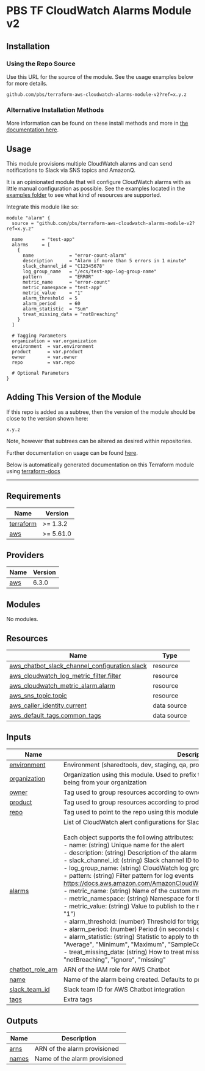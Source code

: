 # PBS TF CloudWatch Alarms Module v2

## Installation

### Using the Repo Source

Use this URL for the source of the module. See the usage examples below for more details.

```hcl
github.com/pbs/terraform-aws-cloudwatch-alarms-module-v2?ref=x.y.z
```

### Alternative Installation Methods

More information can be found on these install methods and more in [the documentation here](./docs/general/install).

## Usage

This module provisions multiple CloudWatch alarms and can send notifications to Slack via SNS topics and AmazonQ.

It is an opinionated module that will configure CloudWatch alarms with as little manual configuration as possible. See the examples located in the [examples folder](/examples) to see what kind of resources are supported.

Integrate this module like so:

```hcl
module "alarm" {
  source = "github.com/pbs/terraform-aws-cloudwatch-alarms-module-v2?ref=x.y.z"

  name       = "test-app"
  alarms     = [
    {
      name             = "error-count-alarm"
      description      = "Alarm if more than 5 errors in 1 minute"
      slack_channel_id = "C12345678"
      log_group_name   = "/ecs/test-app-log-group-name"
      pattern          = "ERROR"
      metric_name      = "error-count"
      metric_namespace = "test-app"
      metric_value     = "1"
      alarm_threshold  = 5
      alarm_period     = 60
      alarm_statistic  = "Sum"
      treat_missing_data = "notBreaching"
    }
  ]

  # Tagging Parameters
  organization = var.organization
  environment  = var.environment
  product      = var.product
  owner        = var.owner
  repo         = var.repo

  # Optional Parameters
}
```

## Adding This Version of the Module

If this repo is added as a subtree, then the version of the module should be close to the version shown here:

`x.y.z`

Note, however that subtrees can be altered as desired within repositories.

Further documentation on usage can be found [here](./docs).

Below is automatically generated documentation on this Terraform module using [terraform-docs][terraform-docs]

---

[terraform-docs]: https://github.com/terraform-docs/terraform-docs

## Requirements

| Name | Version |
|------|---------|
| <a name="requirement_terraform"></a> [terraform](#requirement\_terraform) | >= 1.3.2 |
| <a name="requirement_aws"></a> [aws](#requirement\_aws) | >= 5.61.0 |

## Providers

| Name | Version |
|------|---------|
| <a name="provider_aws"></a> [aws](#provider\_aws) | 6.3.0 |

## Modules

No modules.

## Resources

| Name | Type |
|------|------|
| [aws_chatbot_slack_channel_configuration.slack](https://registry.terraform.io/providers/hashicorp/aws/latest/docs/resources/chatbot_slack_channel_configuration) | resource |
| [aws_cloudwatch_log_metric_filter.filter](https://registry.terraform.io/providers/hashicorp/aws/latest/docs/resources/cloudwatch_log_metric_filter) | resource |
| [aws_cloudwatch_metric_alarm.alarm](https://registry.terraform.io/providers/hashicorp/aws/latest/docs/resources/cloudwatch_metric_alarm) | resource |
| [aws_sns_topic.topic](https://registry.terraform.io/providers/hashicorp/aws/latest/docs/resources/sns_topic) | resource |
| [aws_caller_identity.current](https://registry.terraform.io/providers/hashicorp/aws/latest/docs/data-sources/caller_identity) | data source |
| [aws_default_tags.common_tags](https://registry.terraform.io/providers/hashicorp/aws/latest/docs/data-sources/default_tags) | data source |

## Inputs

| Name | Description | Type | Default | Required |
|------|-------------|------|---------|:--------:|
| <a name="input_environment"></a> [environment](#input\_environment) | Environment (sharedtools, dev, staging, qa, prod) | `string` | n/a | yes |
| <a name="input_organization"></a> [organization](#input\_organization) | Organization using this module. Used to prefix tags so that they are easily identified as being from your organization | `string` | n/a | yes |
| <a name="input_owner"></a> [owner](#input\_owner) | Tag used to group resources according to owner | `string` | n/a | yes |
| <a name="input_product"></a> [product](#input\_product) | Tag used to group resources according to product | `string` | n/a | yes |
| <a name="input_repo"></a> [repo](#input\_repo) | Tag used to point to the repo using this module | `string` | n/a | yes |
| <a name="input_alarms"></a> [alarms](#input\_alarms) | List of CloudWatch alert configurations for Slack notifications.<br><br>Each object supports the following attributes:<br>- name: (string) Unique name for the alert<br>- description: (string) Description of the alarm<br>- slack\_channel\_id: (string) Slack channel ID to send notifications to<br>- log\_group\_name: (string) CloudWatch log group to monitor<br>- pattern: (string) Filter pattern for log events https://docs.aws.amazon.com/AmazonCloudWatch/latest/logs/FilterAndPatternSyntax.html<br>- metric\_name: (string) Name of the custom metric<br>- metric\_namespace: (string) Namespace for the custom metric<br>- metric\_value: (string) Value to publish to the metric when the pattern matches (usually "1")<br>- alarm\_threshold: (number) Threshold for triggering the alarm<br>- alarm\_period: (number) Period (in seconds) over which data is evaluated<br>- alarm\_statistic: (string) Statistic to apply to the metric. Possible values: "Sum", "Average", "Minimum", "Maximum", "SampleCount"<br>- treat\_missing\_data: (string) How to treat missing data. Possible values: "breaching", "notBreaching", "ignore", "missing" | <pre>list(object({<br>    name               = string<br>    description        = string<br>    slack_channel_id   = string<br>    log_group_name     = string<br>    pattern            = string<br>    metric_name        = string<br>    metric_namespace   = string<br>    metric_value       = string<br>    alarm_threshold    = number<br>    alarm_period       = number<br>    alarm_statistic    = string<br>    treat_missing_data = string<br>  }))</pre> | `[]` | no |
| <a name="input_chatbot_role_arn"></a> [chatbot\_role\_arn](#input\_chatbot\_role\_arn) | ARN of the IAM role for AWS Chatbot | `string` | `null` | no |
| <a name="input_name"></a> [name](#input\_name) | Name of the alarm being created. Defaults to product if null. | `string` | `null` | no |
| <a name="input_slack_team_id"></a> [slack\_team\_id](#input\_slack\_team\_id) | Slack team ID for AWS Chatbot integration | `string` | `"T0Y7JC3PF"` | no |
| <a name="input_tags"></a> [tags](#input\_tags) | Extra tags | `map(string)` | `{}` | no |

## Outputs

| Name | Description |
|------|-------------|
| <a name="output_arns"></a> [arns](#output\_arns) | ARN of the alarm provisioned |
| <a name="output_names"></a> [names](#output\_names) | Name of the alarm provisioned |
